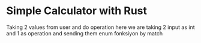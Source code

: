 # Simple Calculator with Rust
 Taking 2 values from user and do operation 
 here we are taking 2 input as int and 1 as operation and sending them enum fonksiyon by match  
